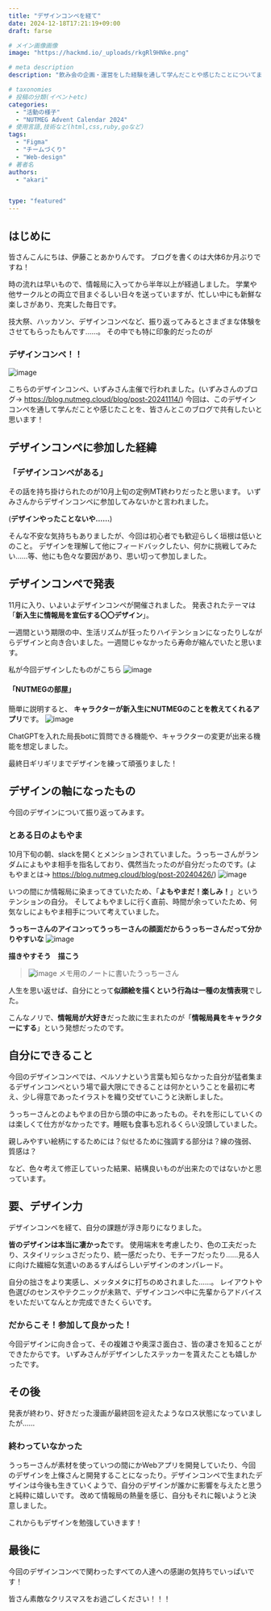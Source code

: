 ```yaml
---
title: "デザインコンペを経て"
date: 2024-12-18T17:21:19+09:00
draft: farse

# メイン画像画像
image: "https://hackmd.io/_uploads/rkgRl9HNke.png"

# meta description
description: "飲み会の企画・運営をした経験を通して学んだことや感じたことについてまとめました。"

# taxonomies
# 投稿の分類(イベントetc)
categories:
  - "活動の様子"
  - "NUTMEG Advent Calendar 2024"
# 使用言語,技術など(html,css,ruby,goなど)
tags:
  - "Figma"
  - "チームづくり"
  - "Web-design"
# 著者名
authors:
  - "akari"


type: "featured"
---
```

## はじめに
皆さんこんにちは、伊藤ことあかりんです。
ブログを書くのは大体6か月ぶりですね！

時の流れは早いもので、情報局に入ってから半年以上が経過しました。
学業や他サークルとの両立で目まぐるしい日々を送っていますが、忙しい中にも新鮮な楽しさがあり、充実した毎日です。

技大祭、ハッカソン、デザインコンペなど、振り返ってみるとさまざまな体験をさせてもらったもんです……。
その中でも特に印象的だったのが
### デザインコンペ！！
![image](https://hackmd.io/_uploads/HyNyYZlrkl.png)

こちらのデザインコンペ、いずみさん主催で行われました。(いずみさんのブログ→ https://blog.nutmeg.cloud/blog/post-20241114/)
今回は、このデザインコンペを通して学んだことや感じたことを、皆さんとこのブログで共有したいと思います！

## デザインコンペに参加した経緯
### 「デザインコンペがある」
その話を持ち掛けられたのが10月上旬の定例MT終わりだったと思います。
いずみさんからデザインコンペに参加してみないかと言われました。

(**デザインやったことないや……**)

そんな不安な気持ちもありましたが、今回は初心者でも歓迎らしく垣根は低いとのこと。
デザインを理解して他にフィードバックしたい、何かに挑戦してみたい……等、他にも色々な要因があり、思い切って参加しました。

## デザインコンペで発表
11月に入り、いよいよデザインコンペが開催されました。
発表されたテーマは「**新入生に情報局を宣伝する〇〇デザイン**」。

一週間という期限の中、生活リズムが狂ったりハイテンションになったりしながらデザインと向き合いました。一週間じゃなかったら寿命が縮んでいたと思います。

私が今回デザインしたものがこちら
![image](https://hackmd.io/_uploads/ByzltbxS1l.png)

#### 「NUTMEGの部屋」
簡単に説明すると、
**キャラクターが新入生にNUTMEGのことを教えてくれるアプリ**です。
![image](https://hackmd.io/_uploads/SJaxKbeSyx.png)

ChatGPTを入れた局長botに質問できる機能や、キャラクターの変更が出来る機能を想定しました。

最終日ギリギリまでデザインを練って頑張りました！

## デザインの軸になったもの
今回のデザインについて振り返ってみます。
### とある日のよもやま
10月下旬の朝、slackを開くとメンションされていました。うっちーさんがランダムによもやま相手を指名しており、偶然当たったのが自分だったのです。(よもやまとは→ https://blog.nutmeg.cloud/blog/post-20240426/)
![image](https://hackmd.io/_uploads/BJ8btWgBJe.png)

いつの間にか情報局に染まってきていたため、「**よもやまだ！楽しみ！**」というテンションの自分。
そしてよもやましに行く直前、時間が余っていたため、何気なしによもやま相手について考えていました。

**うっちーさんのアイコンってうっちーさんの顔面だからうっちーさんだって分かりやすいな**
![image](https://hackmd.io/_uploads/ry2zFZgSJg.png)

**描きやすそう　描こう**
> ![image](https://hackmd.io/_uploads/rJU7K-eBkx.png)
> メモ用のノートに書いたうっちーさん

人生を思い返せば、自分にとって**似顔絵を描くという行為は一種の友情表現**でした。

こんなノリで、**情報局が大好き**だった故に生まれたのが「**情報局員をキャラクターにする**」という発想だったのです。

## 自分にできること
今回のデザインコンペでは、ペルソナという言葉も知らなかった自分が猛者集まるデザインコンペという場で最大限にできることは何かということを最初に考え、少し得意であったイラストを織り交ぜていこうと決断しました。

うっちーさんとのよもやまの日から頭の中にあったもの。それを形にしていくのは楽しくて仕方がなかったです。睡眠も食事も忘れるくらい没頭していました。

親しみやすい絵柄にするためには？似せるために強調する部分は？線の強弱、質感は？

など、色々考えて修正していった結果、結構良いものが出来たのではないかと思っています。

## 要、デザイン力
デザインコンペを経て、自分の課題が浮き彫りになりました。

**皆のデザインは本当に凄かった**です。
使用端末を考慮したり、色の工夫だったり、スタイリッシュさだったり、統一感だったり、モチーフだったり……見る人に向けた繊細な気遣いのあるすんばらしいデザインのオンパレード。

自分の拙さをより実感し、メッタメタに打ちのめされました……。
レイアウトや色選びのセンスやテクニックが未熟で、デザインコンペ中に先輩からアドバイスをいただいてなんとか完成できたくらいです。

### だからこそ！参加して良かった！

今回デザインに向き合って、その複雑さや奥深さ面白さ、皆の凄さを知ることができたからです。
いずみさんがデザインしたステッカーを貰えたことも嬉しかったです。

## その後
発表が終わり、好きだった漫画が最終回を迎えたようなロス状態になっていましたが……
### 終わっていなかった

うっちーさんが素材を使っていつの間にかWebアプリを開発していたり、今回のデザインを上條さんと開発することになったり。デザインコンペで生まれたデザインは今後も生きていくようで、自分のデザインが誰かに影響を与えたと思うと純粋に嬉しいです。
改めて情報局の熱量を感じ、自分もそれに報いようと決意しました。

これからもデザインを勉強していきます！

## 最後に
今回のデザインコンペで関わったすべての人達への感謝の気持ちでいっぱいです！

皆さん素敵なクリスマスをお過ごしください！！！